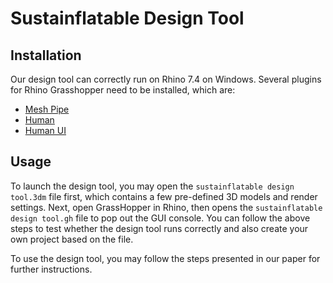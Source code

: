 # Sustainflatable Design Tool

## Installation
Our design tool can correctly run on Rhino 7.4 on Windows. Several plugins for Rhino Grasshopper need to be installed, which are: 

- [Mesh Pipe](https://www.grasshopper3d.com/forum/topics/mesh-pipe)
- [Human](https://www.food4rhino.com/en/app/human)
- [Human UI](https://www.food4rhino.com/en/app/human-ui)

## Usage
To launch the design tool, you may open the `sustainflatable design tool.3dm` file first, which contains a few pre-defined 3D models and render settings. Next, open GrassHopper in Rhino, then opens the `sustainflatable design tool.gh` file to pop out the GUI console. You can follow the above steps to test whether the design tool runs correctly and also create your own project based on the file.

To use the design tool, you may follow the steps presented in our paper for further instructions.